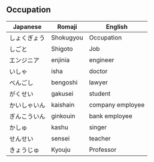 

## Occupation 


|Japanese      |Romaji    | English       |
|-------------|----------|-----------     |
|しょくぎょう  |Shokugyou |Occupation      |
|しごと       |Shigoto    |   Job          |
|エンジニア    | enjinia  |engineer        |
|いしゃ        |isha      |doctor          |
|べんごし      | bengoshi |lawyer          |
|がくせい      |gakusei   |student         |
|かいしゃいん  |kaishain  |company employee|
|ぎんこういん  |ginkouin  |bank employee   |
|かしゅ       |kashu     |singer          |
|せんせい     |sensei    | teacher        |
| きょうじゅ  | Kyouju   | Professor      |

